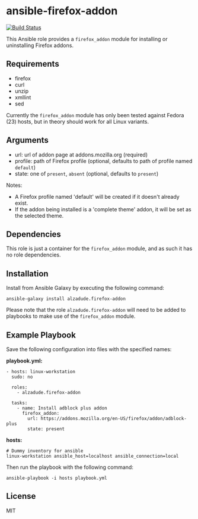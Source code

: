 ansible-firefox-addon
=====================

[![Build Status](https://travis-ci.org/alzadude/ansible-firefox-addon.svg?branch=master)](https://travis-ci.org/alzadude/ansible-firefox-addon)

This Ansible role provides a `firefox_addon` module for installing or uninstalling Firefox addons.

Requirements
------------

  - firefox
  - curl
  - unzip
  - xmllint
  - sed

Currently the `firefox_addon` module has only been tested against Fedora (23) hosts, but in theory should work for all Linux variants.

Arguments
---------

  - url: url of addon page at addons.mozilla.org (required)
  - profile: path of Firefox profile (optional, defaults to path of profile named `default`)
  - state: one of `present`, `absent` (optional, defaults to `present`)

Notes:

  - A Firefox profile named 'default' will be created if it doesn't already exist.
  - If the addon being installed is a 'complete theme' addon, it will be set as the selected theme.

Dependencies
------------

This role is just a container for the `firefox_addon` module, and as such it has no role dependencies.

Installation
------------

Install from Ansible Galaxy by executing the following command:

```
ansible-galaxy install alzadude.firefox-addon
```

Please note that the role `alzadude.firefox-addon` will need to be added to playbooks to make use of the `firefox_addon` module.

Example Playbook
----------------

Save the following configuration into files with the specified names:

**playbook.yml:**
```
- hosts: linux-workstation
  sudo: no

  roles:
    - alzadude.firefox-addon

  tasks:
    - name: Install adblock plus addon
      firefox_addon:
        url: https://addons.mozilla.org/en-US/firefox/addon/adblock-plus
        state: present
```
**hosts:**
```
# Dummy inventory for ansible
linux-workstation ansible_host=localhost ansible_connection=local
```
Then run the playbook with the following command:
```
ansible-playbook -i hosts playbook.yml
```

License
-------

MIT

